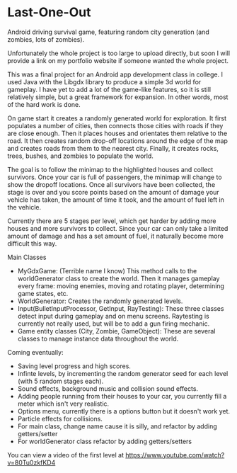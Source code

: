 # Last-One-Out
Android driving survival game, featuring random city generation (and zombies, lots of zombies).

Unfortunately the whole project is too large to upload directly, but soon I will provide a link on my portfolio website if someone wanted the whole project.  

This was a final project for an Android app development class in college.  I used Java with the Libgdx library to produce a simple 3d world for gameplay.  I have yet to add a lot of the game-like features, so it is still relatively simple, but a great framework for expansion. In other words, most of the hard work is done.  

On game start it creates a randomly generated world for exploration.  It first populates a number of cities, then connects those cities with roads if they are close enough.  Then it places houses and orientates them relative to the road.  It then creates random drop-off locations around the edge of the map and creates roads from them to the nearest city.  Finally, it creates rocks, trees, bushes, and zombies to populate the world.

The goal is to follow the minimap to the highlighted houses and collect survivors.  Once your car is full of passengers, the minimap will change to show the dropoff locations.  Once all survivors have been collected, the stage is over and you score points based on the amount of damage your vehicle has taken, the amount of time it took, and the amount of fuel left in the vehicle.

Currently there are 5 stages per level, which get harder by adding more houses and more survivors to collect.  Since your car can only take a limited amount of damage and has a set amount of fuel, it naturally become more difficult this way. 

Main Classes
 - MyGdxGame: (Terrible name I know) This method calls to the worldGenerator class to create the world.  Then it manages gameplay every frame: moving enemies, moving and rotating player, determining game states, etc.
 - WorldGenerator:  Creates the randomly generated levels.
 - Input(BulletInputProcessor, GetInput, RayTesting): These three classes detect input during gameplay and on menu screens.  Raytesting is currently not really used, but will be to add a gun firing mechanic.
 - Game entity classes (City, Zombie, GameObject): These are several classes to manage instance data throughout the world.
  
Coming eventually:
- Saving level progress and high scores.
- Infinte levels, by incrementing the random generator seed for each level (with 5 random stages each).
- Sound effects, background music and collision sound effects.
- Adding people running from their houses to your car, you currently fill a meter which isn't very realistic.
- Options menu, currently there is a options button but it doesn't work yet.
- Particle effects for collisions.
- For main class, change name cause it is silly, and refactor by adding getters/setter
- For worldGenerator class refactor by adding getters/setters

You can view a video of the first level at https://www.youtube.com/watch?v=80Tu0zkfKD4
